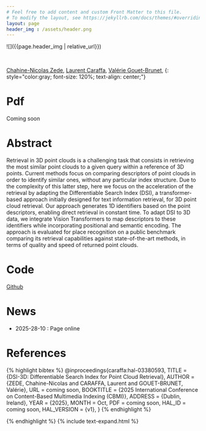 ```yaml
---
# Feel free to add content and custom Front Matter to this file.
# To modify the layout, see https://jekyllrb.com/docs/themes/#overriding-theme-defaults
layout: page
header_img : /assets/header.png
---
```



![]({{page.header_img | relative_url}})

<br/>

[Chahine-Nicolas Zede](https://www.umr-lastig.fr/Chahine-Nicolas-Zede/),
[Laurent Caraffa](https://www.umr-lastig.fr/laurent-caraffa/),
[Valérie Gouet-Brunet](https://www.umr-lastig.fr/vgouet/),
{: style="color:gray; font-size: 120%; text-align: center;"}

# Pdf
Coming soon

# Abstract
Retrieval in 3D point clouds is a challenging task that consists in retrieving the most similar point clouds to a given query within a reference of 3D points. Current methods focus on comparing descriptors of point clouds in order to identify similar ones, without any particular index structure. Due to the complexity of this latter step, here we focus on the acceleration of the retrieval by adapting the Differentiable Search Index (DSI), a transformer-based approach initially designed for text information retrieval, for 3D point cloud retrieval. Our approach generates 1D identifiers based on the point descriptors, enabling direct retrieval in constant time. To adapt DSI to 3D data, we integrate Vision Transformers to map descriptors to these identifiers while incorporating positional and semantic encoding. The approach is evaluated for place recognition on a public benchmark comparing its retrieval capabilities against state-of-the-art methods, in terms of quality and speed of returned point clouds.

# Code
[Github](https://github.com/Chahine-Nicolas/DSI-3D)

# News
 - 2025-28-10 : Page online

# References

{% highlight bibtex %}
@inproceedings{caraffa:hal-03380593,
  TITLE = {DSI-3D: Differentiable Search Index for Point Cloud Retrieval},
  AUTHOR = {ZEDE, Chahine-Nicolas and CARAFFA, Laurent and GOUET-BRUNET, Valérie},
  URL = coming soon,
  BOOKTITLE = {2025 International Conference on Content-Based Multimedia Indexing (CBMI)},
  ADDRESS = {Dublin, Ireland},
  YEAR = {2025},
  MONTH = Oct,
  PDF = coming soon,
  HAL_ID = coming soon,
  HAL_VERSION = {v1},
}
{% endhighlight %}

{% endhighlight %}
{% include text-expand.html %}

